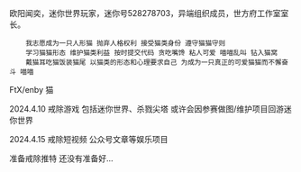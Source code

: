 <!---
OWALabuy/OWALabuy is a ✨ special ✨ repository because its `README.md` (this file) appears on your GitHub profile.
You can click the Preview link to take a look at your changes.
--->

欧阳闻奕，迷你世界玩家，迷你号528278703，异端组织成员，世方府工作室室长。

```
    我志愿成为一只人形猫 抛弃人格权利 接受猫类身份 遵守猫猫守则
    学习猫猫形态 维护猫类利益 按时提交代码 贪吃嘴馋 粘人可爱 喵喵乱叫 钻入猫窝
    戴猫耳吃猫饭装猫尾 以猫类的形态和心理要求自己 为成为一只真正的可爱猫猫而不懈奋斗 喵喵
```

FtX/enby 猫


2024.4.10 戒除游戏 包括迷你世界、杀戮尖塔  或许会因参赛做图/维护项目回游迷你世界

2024.4.15 戒除短视频 公众号文章等娱乐项目

准备戒除推特 还没有准备好...
